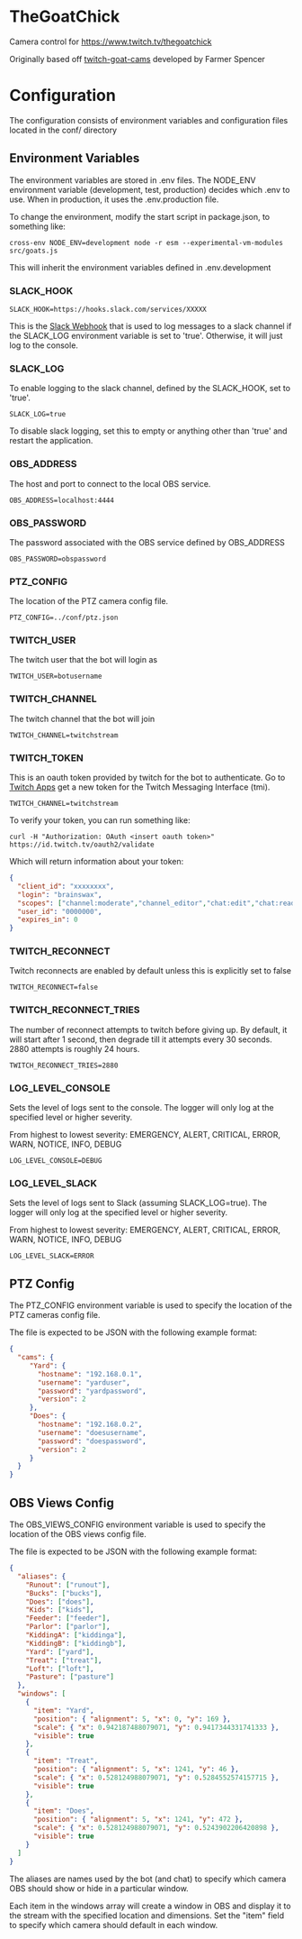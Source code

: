 # TheGoatChick
Camera control for https://www.twitch.tv/thegoatchick

Originally based off [twitch-goat-cams](https://github.com/spencerlambert/twitch-goat-cams) developed by Farmer Spencer

# Configuration

The configuration consists of environment variables and configuration files located in the conf/ directory

## Environment Variables

The environment variables are stored in .env files. The NODE_ENV environment variable (development, test, production) decides which .env to use. When in production, it uses the .env.production file.

To change the environment, modify the start script in package.json, to something like:
```shell
cross-env NODE_ENV=development node -r esm --experimental-vm-modules src/goats.js
```
This will inherit the environment variables defined in .env.development

### SLACK_HOOK
```shell
SLACK_HOOK=https://hooks.slack.com/services/XXXXX
```
This is the [Slack Webhook](https://api.slack.com/messaging/webhooks#create_a_webhook) that is used to log messages to a slack channel if the SLACK_LOG environment variable is set to 'true'. Otherwise, it will just log to the console.

### SLACK_LOG
To enable logging to the slack channel, defined by the SLACK_HOOK, set to 'true'.
```shell
SLACK_LOG=true
```
To disable slack logging, set this to empty or anything other than 'true' and restart the application.

### OBS_ADDRESS
The host and port to connect to the local OBS service.
```shell
OBS_ADDRESS=localhost:4444
```

### OBS_PASSWORD
The password associated with the OBS service defined by OBS_ADDRESS
```shell
OBS_PASSWORD=obspassword
```

### PTZ_CONFIG
The location of the PTZ camera config file.

```shell
PTZ_CONFIG=../conf/ptz.json
```

### TWITCH_USER
The twitch user that the bot will login as
```shell
TWITCH_USER=botusername
```

### TWITCH_CHANNEL
The twitch channel that the bot will join
```shell
TWITCH_CHANNEL=twitchstream
```

### TWITCH_TOKEN
This is an oauth token provided by twitch for the bot to authenticate. Go to [Twitch Apps](https://twitchapps.com/tmi/) get a new token for the Twitch Messaging Interface (tmi).

```shell
TWITCH_CHANNEL=twitchstream
```

To verify your token, you can run something like:
```shell
curl -H "Authorization: OAuth <insert oauth token>" https://id.twitch.tv/oauth2/validate
```

Which will return information about your token:

```JSON
{
  "client_id": "xxxxxxxx",
  "login": "brainswax",
  "scopes": ["channel:moderate","channel_editor","chat:edit","chat:read","whispers: edit","whispers:read"],
  "user_id": "0000000",
  "expires_in": 0
}
```

### TWITCH_RECONNECT
Twitch reconnects are enabled by default unless this is explicitly set to false
```shell
TWITCH_RECONNECT=false
```

### TWITCH_RECONNECT_TRIES
The number of reconnect attempts to twitch before giving up. By default, it will start after 1 second, then degrade till it attempts every 30 seconds. 2880 attempts is roughly 24 hours.

```shell
TWITCH_RECONNECT_TRIES=2880
```

### LOG_LEVEL_CONSOLE
Sets the level of logs sent to the console. The logger will only log at the specified level or higher severity.

From highest to lowest severity: EMERGENCY, ALERT, CRITICAL, ERROR, WARN, NOTICE, INFO, DEBUG

```shell
LOG_LEVEL_CONSOLE=DEBUG
```

### LOG_LEVEL_SLACK
Sets the level of logs sent to Slack (assuming SLACK_LOG=true). The logger will only log at the specified level or higher severity.

From highest to lowest severity: EMERGENCY, ALERT, CRITICAL, ERROR, WARN, NOTICE, INFO, DEBUG

```shell
LOG_LEVEL_SLACK=ERROR
```

## PTZ Config
The PTZ_CONFIG environment variable is used to specify the location of the PTZ cameras config file.

The file is expected to be JSON with the following example format:

```json
{
  "cams": {
     "Yard": {
       "hostname": "192.168.0.1",
       "username": "yarduser",
       "password": "yardpassword",
       "version": 2
     },
     "Does": {
       "hostname": "192.168.0.2",
       "username": "doesusername",
       "password": "doespassword",
       "version": 2
     }
  }
}
```

## OBS Views Config
The OBS_VIEWS_CONFIG environment variable is used to specify the location of the OBS views config file.

The file is expected to be JSON with the following example format:

```JSON
{
  "aliases": {
    "Runout": ["runout"],
    "Bucks": ["bucks"],
    "Does": ["does"],
    "Kids": ["kids"],
    "Feeder": ["feeder"],
    "Parlor": ["parlor"],
    "KiddingA": ["kiddinga"],
    "KiddingB": ["kiddingb"],
    "Yard": ["yard"],
    "Treat": ["treat"],
    "Loft": ["loft"],
    "Pasture": ["pasture"]
  },
  "windows": [
    {
      "item": "Yard",
      "position": { "alignment": 5, "x": 0, "y": 169 },
      "scale": { "x": 0.942187488079071, "y": 0.9417344331741333 },
      "visible": true
    },
    {
      "item": "Treat",
      "position": { "alignment": 5, "x": 1241, "y": 46 },
      "scale": { "x": 0.528124988079071, "y": 0.5284552574157715 },
      "visible": true
    },
    {
      "item": "Does",
      "position": { "alignment": 5, "x": 1241, "y": 472 },
      "scale": { "x": 0.528124988079071, "y": 0.5243902206420898 },
      "visible": true
    }
  ]
}
```
The aliases are names used by the bot (and chat) to specify which camera OBS should show or hide in a particular window.

Each item in the windows array will create a window in OBS and display it to the stream with the specified location and dimensions. Set the "item" field to specify which camera should default in each window.
